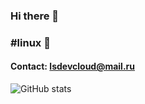 ### Hi there 👋
### #linux 🐧

#### Contact: lsdevcloud@mail.ru

![GitHub stats](https://github-readme-stats.vercel.app/api?username=lsdevcloud&show_icons=true&theme=tokyonight)
